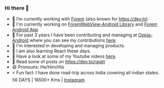 ### Hi there 👋

- 🔭 I’m currently working with [Forem](forem.com) (also known for https://dev.to)
- 🌱 I'm currently working on [ForemWebView-Android Library](https://github.com/forem/ForemWebView-android) and [Forem Android App](https://play.google.com/store/apps/details?id=com.forem.android)
- 👯 For past 3 years I have been contributing and managing at [Oppia-Android](https://github.com/oppia/oppia-android) where you can see my contributions [here](https://github.com/oppia/oppia-android/graphs/contributors).
- 🤔 I'm interested in developing and managing products.
- 💬 I am also learning React these days.
- :movie_camera: Have a look at some of my Youtube videos [here](https://www.youtube.com/channel/UC0iJuDcwwuipQ-gwlE2vjzw).
- :book: Read some of posts on https://dev.to/rajatt
- 😄 Pronouns: He/Him/His
- ⚡ Fun fact: I have done road-trip across India covering all indian states. 56 DAYS | 16500+ Kms | [Instagram](https://www.instagram.com/stories/highlights/17992782703435764/)  


